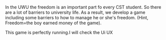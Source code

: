 In the UWU the freedom is an important part fo every CST student. So there are a lot of barriers to university life. As a result, we develop a game including some barriers to how to manage he or she's freedom. (Hint, Freedom=the boy earned money of the game).

This game is perfectly running.I will check the Ui UX


